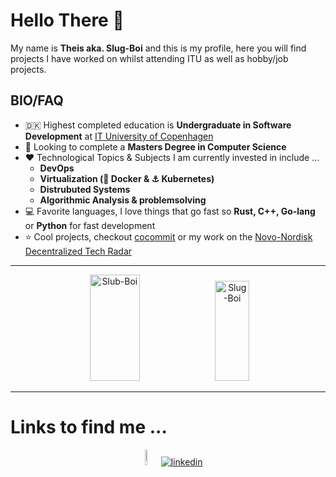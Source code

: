 # Hello There 👋
My name is **Theis aka. Slug-Boi** and this is my profile, here you will find projects I have worked on whilst attending ITU as well as hobby/job projects. 

## BIO/FAQ
- 🇩🇰 Highest completed education is **Undergraduate in Software Development** at [IT University of Copenhagen](https://itu.dk/)
- 👀 Looking to complete a **Masters Degree in Computer Science**
- ❤️ Technological Topics & Subjects I am currently invested in include ...
  - **DevOps**
  - **Virtualization (🐳 Docker & ⚓ Kubernetes)**
  - **Distrubuted Systems**
  - **Algorithmic Analysis & problemsolving**
- 💻 Favorite languages, I love things that go fast so **Rust, C++, Go-lang** or **Python** for fast development
- ⭐ Cool projects, checkout [cocommit](https://github.com/Slug-Boi/cocommit) or my work on the [Novo-Nordisk Decentralized Tech Radar](https://github.com/NovoNordisk-OpenSource/decentralized-tech-radar)

---

<p float="left" align="center">
  <img src="https://github-readme-stats.vercel.app/api?username=Slug-Boi&show_icons=true&locale=en&theme=transparent" alt="Slub-Boi" width="40%" height="170"/>
  <img src="https://github-readme-stats.vercel.app/api/top-langs?username=Slug-Boi&show_icons=true&locale=en&layout=compact&theme=transparent" alt="Slug-Boi" width="33%" height="160"/>
</p>

---

# Links to find me ...
<p align="center">
  <a href="https://wakatime.com/@Slug_Boi"><img src="https://cdn.worldvectorlogo.com/logos/wakatime.svg" alt="Wakatime" width="8%"/></a>
  <a href="https://www.linkedin.com/in/theis-per-holm/"><img src="https://content.linkedin.com/content/dam/me/business/en-us/amp/brand-site/v2/bg/LI-Bug.svg.original.svg" alt="linkedin"/></a>
</p>
